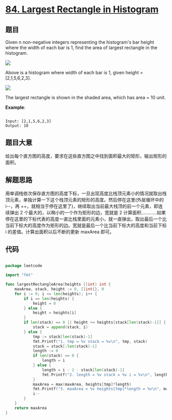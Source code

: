 # [84. Largest Rectangle in Histogram](https://leetcode.com/problems/largest-rectangle-in-histogram/)

## 题目

Given n non-negative integers representing the histogram's bar height where the width of each bar is 1, find the area of largest rectangle in the histogram.

 ![](https://assets.leetcode.com/uploads/2018/10/12/histogram.png)


Above is a histogram where width of each bar is 1, given height = [2,1,5,6,2,3].

![](https://assets.leetcode.com/uploads/2018/10/12/histogram_area.png)


The largest rectangle is shown in the shaded area, which has area = 10 unit.

 

**Example**:

```

Input: [2,1,5,6,2,3]
Output: 10

```


## 题目大意

给出每个直方图的高度，要求在这些直方图之中找到面积最大的矩形，输出矩形的面积。


## 解题思路

用单调栈依次保存直方图的高度下标，一旦出现高度比栈顶元素小的情况就取出栈顶元素，单独计算一下这个栈顶元素的矩形的高度。然后停在这里(外层循环中的 i--，再 ++，就相当于停在这里了)，继续取出当前最大栈顶的前一个元素，即连续弹出 2 个最大的，以稍小的一个作为矩形的边，宽就是 2 计算面积…………如果停在这里的下标代表的高度一直比栈里面的元素小，就一直弹出，取出最后一个比当前下标大的高度作为矩形的边。宽就是最后一个比当前下标大的高度和当前下标 i 的差值。计算出面积以后不断的更新 maxArea 即可。

## 代码

```go

package leetcode

import "fmt"

func largestRectangleArea(heights []int) int {
	maxArea, stack, height := 0, []int{}, 0
	for i := 0; i <= len(heights); i++ {
		if i == len(heights) {
			height = 0
		} else {
			height = heights[i]
		}
		if len(stack) == 0 || height >= heights[stack[len(stack)-1]] {
			stack = append(stack, i)
		} else {
			tmp := stack[len(stack)-1]
			fmt.Printf("1. tmp = %v stack = %v\n", tmp, stack)
			stack = stack[:len(stack)-1]
			length := 0
			if len(stack) == 0 {
				length = i
			} else {
				length = i - 1 - stack[len(stack)-1]
				fmt.Printf("2. length = %v stack = %v i = %v\n", length, stack, i)
			}
			maxArea = max(maxArea, heights[tmp]*length)
			fmt.Printf("3. maxArea = %v heights[tmp]*length = %v\n", maxArea, heights[tmp]*length)
			i--
		}
	}
	return maxArea
}

```